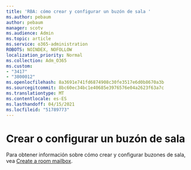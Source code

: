 ```yaml
---
title: 'RBA: cómo crear y configurar un buzón de sala '
ms.author: pebaum
author: pebaum
manager: scotv
ms.audience: Admin
ms.topic: article
ms.service: o365-administration
ROBOTS: NOINDEX, NOFOLLOW
localization_priority: Normal
ms.collection: Adm_O365
ms.custom:
- "3417"
- "3800012"
ms.openlocfilehash: 8a3691e741fd6874908c30fe3517e6d0b8670a3b
ms.sourcegitcommit: 8bc60ec34bc1e40685e3976576e04a2623f63a7c
ms.translationtype: MT
ms.contentlocale: es-ES
ms.lasthandoff: 04/15/2021
ms.locfileid: "51789773"
---
```

# <a name="create-or-configure-a-room-mailbox"></a>Crear o configurar un buzón de sala

Para obtener información sobre cómo crear y configurar buzones de sala, vea [Create a room mailbox](https://docs.microsoft.com/exchange/recipients/room-mailboxes?view=exchserver-2019#create-a-room-mailbox).